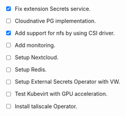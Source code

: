 - [x] Fix extension Secrets service.
- [ ] Cloudnative PG implementation.
- [x] Add support for nfs by using CSI driver.
- [ ] Add monitoring.

- [ ] Setup Nextcloud.
- [ ] Setup Redis.
- [ ] Setup External Secrets Operator with VW.
- [ ] Test Kubevirt with GPU acceleration.
- [ ] Install taliscale Operator.
